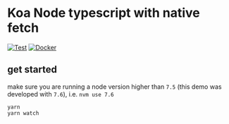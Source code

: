 # Koa Node typescript with native fetch

[![Test](https://github.com/nexys-system/node-koa-fetch/actions/workflows/test.yml/badge.svg)](https://github.com/nexys-system/node-koa-fetch/actions/workflows/test.yml)
[![Docker](https://github.com/nexys-system/node-koa-fetch/actions/workflows/publish.yml/badge.svg)](https://github.com/nexys-system/node-koa-fetch/actions/workflows/publish.yml)

## get started

make sure you are running a node version higher than `7.5` (this demo was developed with `7.6`), i.e. `nvm use 7.6`

```
yarn
yarn watch
```
